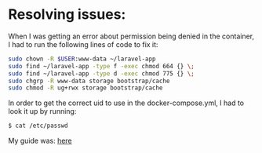 # Resolving issues:

When I was getting an error about permission being denied in the container, I had to run the following lines of code to fix it:
``` bash
sudo chown -R $USER:www-data ~/laravel-app
sudo find ~/laravel-app -type f -exec chmod 664 {} \;
sudo find ~/laravel-app -type d -exec chmod 775 {} \;
sudo chgrp -R www-data storage bootstrap/cache
sudo chmod -R ug+rwx storage bootstrap/cache
```

In order to get the correct uid to use in the docker-compose.yml, I had to look it up by running:
``` bash
$ cat /etc/passwd 
```

My guide was: [here](https://medium.com/@CloudTopG/how-to-install-and-set-up-laravel-nginx-and-mysql-with-docker-compose-on-ubuntu-20-04-291462d7202d)



